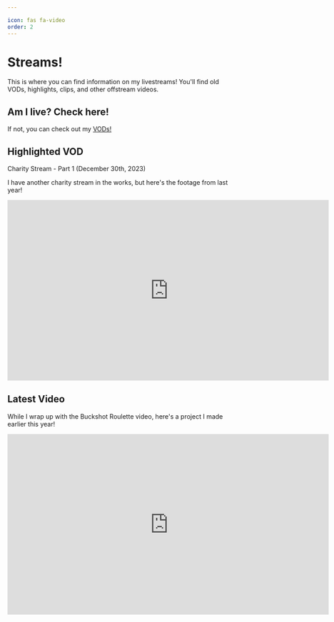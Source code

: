 ```yaml
---

icon: fas fa-video
order: 2
---
```


# Streams! #

This is where you can find information on my livestreams! You'll find old VODs, highlights, clips, and other offstream videos.

## Am I live? Check here! ##

<!-- Add a placeholder for the Twitch embed -->
<div id="twitch-embed"></div>

<!-- Load the Twitch embed script -->
<script src="https://player.twitch.tv/js/embed/v1.js"></script>

<!-- Create a Twitch.Player object. This will render within the placeholder div -->
<script type="text/javascript">
  new Twitch.Player("twitch-embed", {
    width: 720,
    height: 405,
    channel: "skylercomet"
  });
</script>

If not, you can check out my [VODs!](https://www.youtube.com/channel/UCoRECiPve1lMf-CPBCHYLAg)

## Highlighted VOD ##

Charity Stream - Part 1 (December 30th, 2023)

I have another charity stream in the works, but here's the footage from last year!

<iframe width="720" height="405" src="https://www.youtube.com/embed/WasGOnlFpqk?si=shMf5i-L6orA67y8" title="YouTube video player" frameborder="0" allow="accelerometer; autoplay; clipboard-write; encrypted-media; gyroscope; picture-in-picture; web-share" referrerpolicy="strict-origin-when-cross-origin" allowfullscreen></iframe>

## Latest Video ##

While I wrap up with the Buckshot Roulette video, here's a project I made earlier this year!

<iframe width="720" height="405" src="https://www.youtube.com/embed/ypl8ZJfW498?si=tfJ-vLCWoae29Beo" title="YouTube video player" frameborder="0" allow="accelerometer; autoplay; clipboard-write; encrypted-media; gyroscope; picture-in-picture; web-share" referrerpolicy="strict-origin-when-cross-origin" allowfullscreen></iframe>
